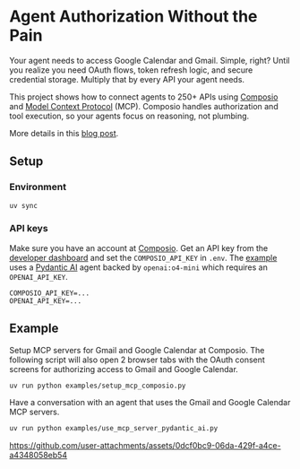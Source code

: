 # Agent Authorization Without the Pain

Your agent needs to access Google Calendar and Gmail. Simple, right? Until you realize you need OAuth flows, token refresh logic, and secure credential storage. Multiply that by every API your agent needs.

This project shows how to connect agents to 250+ APIs using [Composio](https://composio.dev/) and [Model Context Protocol](https://modelcontextprotocol.io/) (MCP). Composio handles authorization and tool execution, so your agents focus on reasoning, not plumbing.

More details in this [blog post](https://gradion-ai.github.io/agents-nanny/2025/08/06/agent-authorization-without-the-pain/).

## Setup

### Environment

```bash
uv sync
```

### API keys

Make sure you have an account at [Composio](https://composio.dev/). Get an API key from the [developer dashboard](https://app.composio.dev/developer) and set the `COMPOSIO_API_KEY` in `.env`. The [example](#example) uses a [Pydantic AI](https://ai.pydantic.dev/) agent backed by `openai:o4-mini` which requires an `OPENAI_API_KEY`.

```env
COMPOSIO_API_KEY=...
OPENAI_API_KEY=...
```

## Example

Setup MCP servers for Gmail and Google Calendar at Composio. The following script will also open 2 browser tabs with the OAuth consent screens for authorizing access to Gmail and Google Calendar.

```bash
uv run python examples/setup_mcp_composio.py
```

Have a conversation with an agent that uses the Gmail and Google Calendar MCP servers.

```bash
uv run python examples/use_mcp_server_pydantic_ai.py
```

https://github.com/user-attachments/assets/0dcf0bc9-06da-429f-a4ce-a4348058eb54
